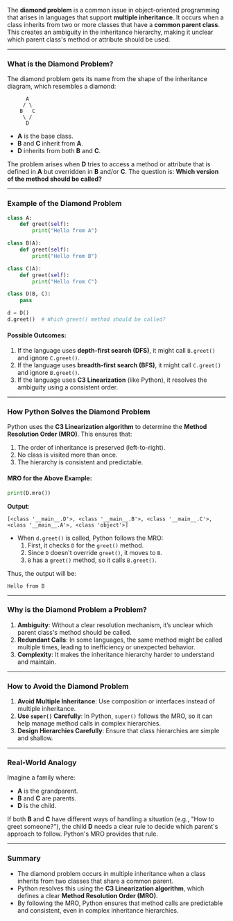 The **diamond problem** is a common issue in object-oriented programming that arises in languages that support **multiple inheritance**. It occurs when a class inherits from two or more classes that have a **common parent class**. This creates an ambiguity in the inheritance hierarchy, making it unclear which parent class's method or attribute should be used.

---

### **What is the Diamond Problem?**

The diamond problem gets its name from the shape of the inheritance diagram, which resembles a diamond:

```
      A
     / \
    B   C
     \ /
      D
```

- **A** is the base class.
- **B** and **C** inherit from **A**.
- **D** inherits from both **B** and **C**.

The problem arises when **D** tries to access a method or attribute that is defined in **A** but overridden in **B** and/or **C**. The question is: **Which version of the method should be called?**  

---

### **Example of the Diamond Problem**

```python
class A:
    def greet(self):
        print("Hello from A")

class B(A):
    def greet(self):
        print("Hello from B")

class C(A):
    def greet(self):
        print("Hello from C")

class D(B, C):
    pass

d = D()
d.greet()  # Which greet() method should be called?
```

#### **Possible Outcomes**:
1. If the language uses **depth-first search (DFS)**, it might call `B.greet()` and ignore `C.greet()`.  
2. If the language uses **breadth-first search (BFS)**, it might call `C.greet()` and ignore `B.greet()`.  
3. If the language uses **C3 Linearization** (like Python), it resolves the ambiguity using a consistent order.

---

### **How Python Solves the Diamond Problem**

Python uses the **C3 Linearization algorithm** to determine the **Method Resolution Order (MRO)**. This ensures that:
1. The order of inheritance is preserved (left-to-right).  
2. No class is visited more than once.  
3. The hierarchy is consistent and predictable.

#### **MRO for the Above Example**:
```python
print(D.mro())
```
**Output**:
```
[<class '__main__.D'>, <class '__main__.B'>, <class '__main__.C'>, <class '__main__.A'>, <class 'object'>]
```

- When `d.greet()` is called, Python follows the MRO:  
  1. First, it checks `D` for the `greet()` method.  
  2. Since `D` doesn't override `greet()`, it moves to `B`.  
  3. `B` has a `greet()` method, so it calls `B.greet()`.  

Thus, the output will be:  
```
Hello from B
```

---

### **Why is the Diamond Problem a Problem?**

1. **Ambiguity**: Without a clear resolution mechanism, it’s unclear which parent class's method should be called.  
2. **Redundant Calls**: In some languages, the same method might be called multiple times, leading to inefficiency or unexpected behavior.  
3. **Complexity**: It makes the inheritance hierarchy harder to understand and maintain.  

---

### **How to Avoid the Diamond Problem**

1. **Avoid Multiple Inheritance**: Use composition or interfaces instead of multiple inheritance.  
2. **Use `super()` Carefully**: In Python, `super()` follows the MRO, so it can help manage method calls in complex hierarchies.  
3. **Design Hierarchies Carefully**: Ensure that class hierarchies are simple and shallow.  

---

### **Real-World Analogy**

Imagine a family where:
- **A** is the grandparent.
- **B** and **C** are parents.
- **D** is the child.

If both **B** and **C** have different ways of handling a situation (e.g., "How to greet someone?"), the child **D** needs a clear rule to decide which parent's approach to follow. Python's MRO provides that rule.

---

### **Summary**

- The diamond problem occurs in multiple inheritance when a class inherits from two classes that share a common parent.  
- Python resolves this using the **C3 Linearization algorithm**, which defines a clear **Method Resolution Order (MRO)**.  
- By following the MRO, Python ensures that method calls are predictable and consistent, even in complex inheritance hierarchies.  


